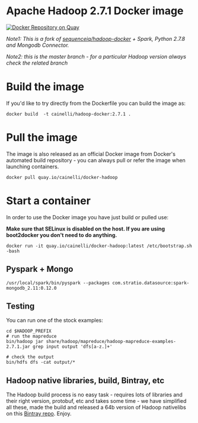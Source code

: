 # Apache Hadoop 2.7.1 Docker image

[![Docker Repository on Quay](https://quay.io/repository/cainelli/docker-hadoop/status "Docker Repository on Quay")](https://quay.io/repository/cainelli/docker-hadoop)


_Note1: This is a fork of [sequenceiq/hadoop-docker](https://github.com/sequenceiq/hadoop-docker) + Spark, Python 2.7.8 and Mongodb Connector._

_Note2: this is the master branch - for a particular Hadoop version always check the related branch_


# Build the image

If you'd like to try directly from the Dockerfile you can build the image as:

```
docker build  -t cainelli/hadoop-docker:2.7.1 .
```
# Pull the image

The image is also released as an official Docker image from Docker's automated build repository - you can always pull or refer the image when launching containers.

```
docker pull quay.io/cainelli/docker-hadoop
```

# Start a container

In order to use the Docker image you have just build or pulled use:

**Make sure that SELinux is disabled on the host. If you are using boot2docker you don't need to do anything.**

```
docker run -it quay.io/cainelli/docker-hadoop:latest /etc/bootstrap.sh -bash
```

## Pyspark + Mongo

```
/usr/local/spark/bin/pyspark --packages com.stratio.datasource:spark-mongodb_2.11:0.12.0
```

## Testing

You can run one of the stock examples:

```
cd $HADOOP_PREFIX
# run the mapreduce
bin/hadoop jar share/hadoop/mapreduce/hadoop-mapreduce-examples-2.7.1.jar grep input output 'dfs[a-z.]+'

# check the output
bin/hdfs dfs -cat output/*
```

## Hadoop native libraries, build, Bintray, etc

The Hadoop build process is no easy task - requires lots of libraries and their right version, protobuf, etc and takes some time - we have simplified all these, made the build and released a 64b version of Hadoop nativelibs on this [Bintray repo](https://bintray.com/sequenceiq/sequenceiq-bin/hadoop-native-64bit/2.7.0/view/files). Enjoy.
